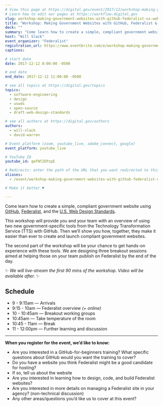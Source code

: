 ```yaml
---
# View this page at https://digital.gov/event/2017/12/workshop-making-government-websites-with-github
# Learn how to edit our pages at https://workflow.digital.gov
slug: workshop-making-government-websites-with-github-federalist-us-web-design-standards
title: "Workshop: Making Government Websites with GitHub, Federalist & U.S. Web Design Standards"
deck: ""
summary: "Come learn how to create a simple, compliant government website, using Federalist, GitHub and the U.S. Web Design Standards."
host: "Will Slack"
event_organizer: "Federalist"
registration_url: https://www.eventbrite.com/e/workshop-making-government-websites-with-federalist-github-basics-registration-39457265744
captions: 

# start date
date: 2017-12-12 8:00:00 -0500

# end date
end_date: 2017-12-12 11:00:00 -0500

# see all topics at https://digital.gov/topics
topics: 
  - software-engineering
  - design
  - uswds
  - open-source
  - draft-web-design-standards

# see all authors at https://digital.gov/authors
authors: 
  - will-slack
  - david-warren

# Event platform (zoom, youtube_live, adobe_connect, google)
event_platform: youtube_live

# YouTube ID
youtube_id: qeFNf2EPzpE

# Redirects: enter the path of the URL that you want redirected to this page
aliases: 
  - /event/workshop-making-government-websites-with-github-federalist-us-web-design-standards

# Make it better ♥

---
```


Come learn how to create a simple, compliant government website using [GitHub](https://www.github.com/), [Federalist](https://federalist.18f.gov/), and the [U.S. Web Design Standards](https://standards.usa.gov/).

This workshop will provide you and your team with an overview of using two new government-specific tools from the Technology Transformation Service (TTS) with GitHub. Then we’ll show you how, together, they make it easier than ever to create and launch compliant government websites.

The second part of the workshop will be your chance to get hands-on experience with these tools. We are designing three breakout sessions aimed at helping those on your team publish on Federalist by the end of the day.

:sparkles: _We will live-stream the first 90 mins of the workshop. Video will be available after._ :sparkles:

## Schedule
* 9 - 9:15am — Arrivals
* 9:15 - 10am — Federalist overview _(+ online)_
* 10 - 10:45am — Breakout working groups
* 10:45am — Take temperature of the room
* 10:45 - 11am — Break
* 11 - 12:00pm — Further learning and discussion

---

**When you register for the event, we’d like to know:**

* Are you interested in a GitHub-for-beginners training? What specific questions about GitHub would you want the training to cover?
* Do you have a website you think Federalist might be a good candidate for hosting?
* If so, tell us about the website
* Are you interested in learning how to design, code, and build Federalist websites?
* Are you interested in more details on managing a Federalist site in your agency? (non-technical discussion)
* Any other areas/questions you’d like us to cover at this event?

